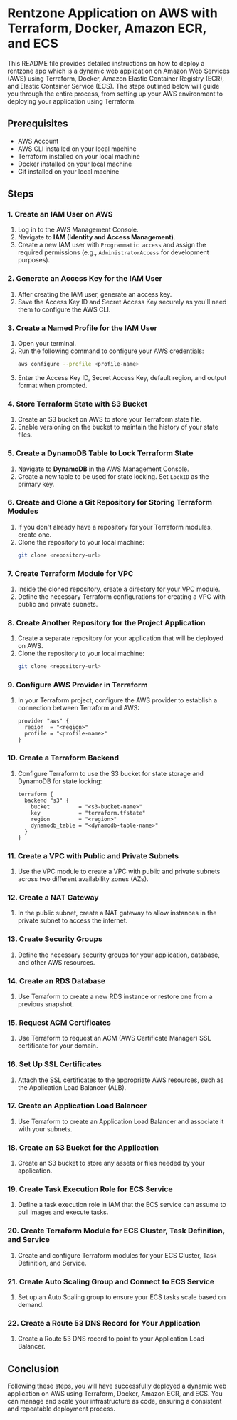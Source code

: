 # Rentzone Application on AWS with Terraform, Docker, Amazon ECR, and ECS

This README file provides detailed instructions on how to deploy a rentzone app which is a dynamic web application on Amazon Web Services (AWS) using Terraform, Docker, Amazon Elastic Container Registry (ECR), and Elastic Container Service (ECS). The steps outlined below will guide you through the entire process, from setting up your AWS environment to deploying your application using Terraform.

## Prerequisites

- AWS Account
- AWS CLI installed on your local machine
- Terraform installed on your local machine
- Docker installed on your local machine
- Git installed on your local machine

## Steps

### 1. Create an IAM User on AWS

1. Log in to the AWS Management Console.
2. Navigate to **IAM (Identity and Access Management)**.
3. Create a new IAM user with `Programmatic access` and assign the required permissions (e.g., `AdministratorAccess` for development purposes).

### 2. Generate an Access Key for the IAM User

1. After creating the IAM user, generate an access key.
2. Save the Access Key ID and Secret Access Key securely as you'll need them to configure the AWS CLI.

### 3. Create a Named Profile for the IAM User

1. Open your terminal.
2. Run the following command to configure your AWS credentials:
   ```bash
   aws configure --profile <profile-name>
   ```
3. Enter the Access Key ID, Secret Access Key, default region, and output format when prompted.

### 4. Store Terraform State with S3 Bucket

1. Create an S3 bucket on AWS to store your Terraform state file.
2. Enable versioning on the bucket to maintain the history of your state files.

### 5. Create a DynamoDB Table to Lock Terraform State

1. Navigate to **DynamoDB** in the AWS Management Console.
2. Create a new table to be used for state locking. Set `LockID` as the primary key.

### 6. Create and Clone a Git Repository for Storing Terraform Modules

1. If you don't already have a repository for your Terraform modules, create one.
2. Clone the repository to your local machine:
   ```bash
   git clone <repository-url>
   ```

### 7. Create Terraform Module for VPC

1. Inside the cloned repository, create a directory for your VPC module.
2. Define the necessary Terraform configurations for creating a VPC with public and private subnets.

### 8. Create Another Repository for the Project Application

1. Create a separate repository for your application that will be deployed on AWS.
2. Clone the repository to your local machine:
   ```bash
   git clone <repository-url>
   ```

### 9. Configure AWS Provider in Terraform

1. In your Terraform project, configure the AWS provider to establish a connection between Terraform and AWS:
   ```hcl
   provider "aws" {
     region  = "<region>"
     profile = "<profile-name>"
   }
   ```

### 10. Create a Terraform Backend

1. Configure Terraform to use the S3 bucket for state storage and DynamoDB for state locking:
   ```hcl
   terraform {
     backend "s3" {
       bucket         = "<s3-bucket-name>"
       key            = "terraform.tfstate"
       region         = "<region>"
       dynamodb_table = "<dynamodb-table-name>"
     }
   }
   ```

### 11. Create a VPC with Public and Private Subnets

1. Use the VPC module to create a VPC with public and private subnets across two different availability zones (AZs).

### 12. Create a NAT Gateway

1. In the public subnet, create a NAT gateway to allow instances in the private subnet to access the internet.

### 13. Create Security Groups

1. Define the necessary security groups for your application, database, and other AWS resources.

### 14. Create an RDS Database

1. Use Terraform to create a new RDS instance or restore one from a previous snapshot.

### 15. Request ACM Certificates

1. Use Terraform to request an ACM (AWS Certificate Manager) SSL certificate for your domain.

### 16. Set Up SSL Certificates

1. Attach the SSL certificates to the appropriate AWS resources, such as the Application Load Balancer (ALB).

### 17. Create an Application Load Balancer

1. Use Terraform to create an Application Load Balancer and associate it with your subnets.

### 18. Create an S3 Bucket for the Application

1. Create an S3 bucket to store any assets or files needed by your application.

### 19. Create Task Execution Role for ECS Service

1. Define a task execution role in IAM that the ECS service can assume to pull images and execute tasks.

### 20. Create Terraform Module for ECS Cluster, Task Definition, and Service

1. Create and configure Terraform modules for your ECS Cluster, Task Definition, and Service.

### 21. Create Auto Scaling Group and Connect to ECS Service

1. Set up an Auto Scaling group to ensure your ECS tasks scale based on demand.

### 22. Create a Route 53 DNS Record for Your Application

1. Create a Route 53 DNS record to point to your Application Load Balancer.

## Conclusion

Following these steps, you will have successfully deployed a dynamic web application on AWS using Terraform, Docker, Amazon ECR, and ECS. You can manage and scale your infrastructure as code, ensuring a consistent and repeatable deployment process.
